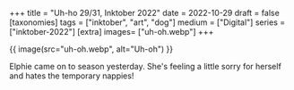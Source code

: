 +++
title = "Uh-ho 29/31, Inktober 2022"
date = 2022-10-29
draft =  false
[taxonomies]
tags = ["inktober", "art", "dog"]
medium = ["Digital"]
series = ["inktober-2022"]
[extra]
images= ["uh-oh.webp"]
+++

{{ image(src="uh-oh.webp", alt="Uh-oh") }}

Elphie came on to season yesterday. She's feeling a little sorry for herself and hates the temporary nappies!
